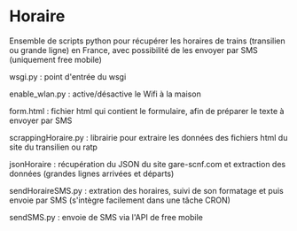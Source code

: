 Horaire
======================

Ensemble de scripts python pour récupérer les horaires de trains (transilien ou grande ligne) en France, avec possibilité de les envoyer par SMS (uniquement free mobile)

wsgi.py : point d'entrée du wsgi

enable_wlan.py : active/désactive le Wifi à la maison

form.html : fichier html qui contient le formulaire, afin de préparer le texte à envoyer par SMS

scrappingHoraire.py : librairie pour extraire les données des fichiers html du site du transilien ou ratp

jsonHoraire : récupération du JSON du site gare-scnf.com et extraction des données (grandes lignes arrivées et départs)

sendHoraireSMS.py : extration des horaires, suivi de son formatage et puis envoie par SMS (s'intègre facilement dans une tâche CRON)

sendSMS.py : envoie de SMS via l'API de free mobile

